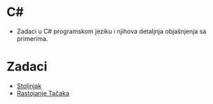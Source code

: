 # C#

- Zadaci u C# programskom jeziku i njihova detaljnja objašnjenja sa primerima.

# Zadaci

- [Stoljnjak](https://github.com/p4lm4d3v/petlja/blob/main/c#/stoljnjak/)
- [Rastojanje Tačaka](https://github.com/p4lm4d3v/petlja/blob/main/c#/rastojanje-tacaka/)
